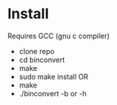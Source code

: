 
# Install
Requires GCC (gnu c compiler)
- clone repo
- cd binconvert
- make
- sudo make install
OR
- make
- ./binconvert -b or -h <decimal>

